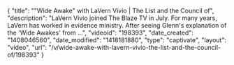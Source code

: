 {
    "title": "\"Wide Awake\" with LaVern Vivio | The List and the Council of",
    "description": "LaVern Vivio joined The Blaze TV in July. For many years, LaVern has worked in evidence ministry. After seeing Glenn's explanation of the 'Wide Awakes' from ...",
    "videoid": "198393",
    "date_created": "1408046560",
    "date_modified": "1418181880",
    "type": "captivate",
    "layout": "video",
    "url": "\/v\/wide-awake-with-lavern-vivio-the-list-and-the-council-of\/198393"
}